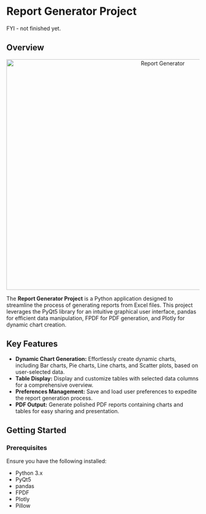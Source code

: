 # Report Generator Project
FYI - not finished yet.
## Overview

<p align="center">
  <img width="800" height="600" src="https://drive.google.com/uc?id=1uLAwmgS2VVaweafVW2IfjfH1C-HWCjjo" alt="Report Generator">
</p>

The **Report Generator Project** is a Python application designed to streamline the process of generating reports from Excel files. This project leverages the PyQt5 library for an intuitive graphical user interface, pandas for efficient data manipulation, FPDF for PDF generation, and Plotly for dynamic chart creation.

## Key Features

- **Dynamic Chart Generation:** Effortlessly create dynamic charts, including Bar charts, Pie charts, Line charts, and Scatter plots, based on user-selected data.
- **Table Display:** Display and customize tables with selected data columns for a comprehensive overview.
- **Preferences Management:** Save and load user preferences to expedite the report generation process.
- **PDF Output:** Generate polished PDF reports containing charts and tables for easy sharing and presentation.

## Getting Started

### Prerequisites

Ensure you have the following installed:

- Python 3.x
- PyQt5
- pandas
- FPDF
- Plotly
- Pillow

